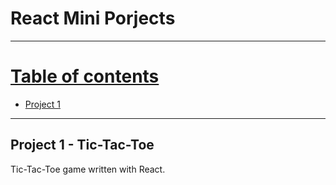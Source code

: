 
# React Mini Porjects
---

<u>Table of contents</u>
=======

<!--ts-->
  - [Project 1](#project1)

<!--te-->

---

## Project 1 - Tic-Tac-Toe  <a id="project1"></a>

Tic-Tac-Toe game written with React.

